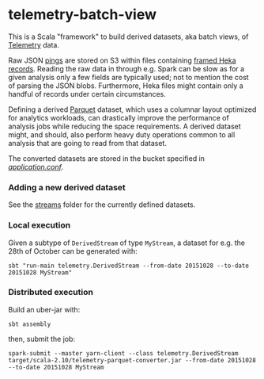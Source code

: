 # telemetry-batch-view

This is a Scala "framework" to build derived datasets, aka batch views, of [Telemetry](https://wiki.mozilla.org/Telemetry) data.

Raw JSON [pings](https://ci.mozilla.org/job/mozilla-central-docs/Tree_Documentation/toolkit/components/telemetry/telemetry/pings.html) are stored on S3 within files containing [framed Heka records](https://hekad.readthedocs.org/en/latest/message/index.html#stream-framing). Reading the raw data in through e.g. Spark can be slow as for a given analysis only a few fields are typically used; not to mention the cost of parsing the JSON blobs. Furthermore, Heka files might contain only a handful of records under certain circumstances.

Defining a derived [Parquet](https://parquet.apache.org/) dataset, which uses a columnar layout optimized for analytics workloads, can drastically improve the performance of analysis jobs while reducing the space requirements. A derived dataset might, and should, also perform heavy duty operations common to all analysis that are going to read from that dataset.

The converted datasets are stored in the bucket specified in [*application.conf*](https://github.com/vitillo/aws-lambda-parquet/blob/master/src/main/resources/application.conf#L2).

### Adding a new derived dataset

See the [streams](https://github.com/vitillo/telemetry-parquet/blob/master/src/main/scala/streams) folder for the currently defined datasets.

### Local execution
Given a subtype of `DerivedStream` of type `MyStream`, a dataset for e.g. the 28th of October can be generated with:
```
sbt "run-main telemetry.DerivedStream --from-date 20151028 --to-date 20151028 MyStream"
```

### Distributed execution 
Build an uber-jar with:
```
sbt assembly
```
then, submit the job:
```
spark-submit --master yarn-client --class telemetry.DerivedStream target/scala-2.10/telemetry-parquet-converter.jar --from-date 20151028 --to-date 20151028 MyStream
```
